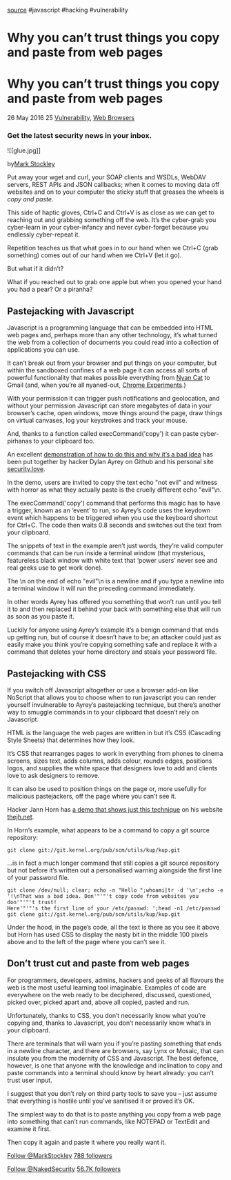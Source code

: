 [source](https://nakedsecurity.sophos.com/2016/05/26/why-you-cant-trust-things-you-cut-and-paste-from-web-pages/)
#javascript #hacking #vulnerability
# Why you can’t trust things you copy and paste from web pages


# Why you can’t trust things you copy and paste from web pages

26 May 2016
		25
		[Vulnerability](https://nakedsecurity.sophos.com/category/security-threats/vulnerability/), [Web Browsers](https://nakedsecurity.sophos.com/category/technologies/web-browsers/)

### Get the latest security news in your inbox.

![[glue.jpg]]

by[Mark Stockley](https://nakedsecurity.sophos.com/author/mark-stockley/)


Put away your wget and curl, your SOAP clients and WSDLs, WebDAV servers, REST APIs and JSON callbacks; when it comes to moving data off websites and on to your computer the sticky stuff that greases the wheels is _copy and paste_.

This side of haptic gloves, Ctrl+C and Ctrl+V is as close as we can get to reaching out and grabbing something off the web. It’s the cyber-grab you cyber-learn in your cyber-infancy and never cyber-forget because you endlessly cyber-repeat it.

Repetition teaches us that what goes in to our hand when we Ctrl+C (grab something) comes out of our hand when we Ctrl+V (let it go).

But what if it didn’t?

What if you reached out to grab one apple but when you opened your hand you had a pear? Or a piranha?

## Pastejacking with Javascript

Javascript is a programming language that can be embedded into HTML web pages and, perhaps more than any other technology, it’s what turned the web from a collection of documents you could read into a collection of applications you can use.

It can’t break out from your browser and put things on your computer, but within the sandboxed confines of a web page it can access all sorts of powerful functionality that makes possible everything from [Nyan Cat](http://www.nyan.cat/) to Gmail (and, when you’re all nyaned-out, [Chrome Experiments](https://www.chromeexperiments.com/).)

With your permission it can trigger push notifications and geolocation, and without your permission Javascript can store megabytes of data in your browser’s cache, open windows, move things around the page, draw things on virtual canvases, log your keystrokes and track your mouse.

And, thanks to a function called execCommand('copy') it can paste cyber-pirhanas to your clipboard too.

An excellent [demonstration of how to do this and why it’s a bad idea](https://github.com/dxa4481/Pastejacking) has been put together by hacker Dylan Ayrey on Github and his personal site [security.love](https://security.love/).

In the demo, users are invited to copy the text echo "not evil" and witness with horror as what they actually paste is the cruelly different echo "evil"\\n.

The execCommand('copy') command that performs this magic has to have a trigger, known as an ‘event’ to run, so Ayrey’s code uses the keydown event which happens to be triggered when you use the keyboard shortcut for Ctrl+C. The code then waits 0.8 seconds and switches out the text from your clipboard.

The snippets of text in the example aren’t just words, they’re valid computer commands that can be run inside a terminal window (that mysterious, featureless black window with white text that ‘power users’ never see and real geeks use to get work done).

The \\n on the end of echo "evil"\\n is a newline and if you type a newline into a terminal window it will run the preceding command immediately.

In other words Ayrey has offered you something that won’t run until you tell it to and then replaced it behind your back with something else that will run as soon as you paste it.

Luckily for anyone using Ayrey’s example it’s a benign command that ends up getting run, but of course it doesn’t have to be; an attacker could just as easily make you think you’re copying something safe and replace it with a command that deletes your home directory and steals your password file.

## Pastejacking with CSS

If you switch off Javascript altogether or use a browser add-on like NoScript that allows you to choose when to run javascript you can render yourself invulnerable to Ayrey’s pastejacking technique, but there’s another way to smuggle commands in to your clipboard that doesn’t rely on Javascript.

HTML is the language the web pages are written in but it’s CSS (Cascading Style Sheets) that determines how they look.

It’s CSS that rearranges pages to work in everything from phones to cinema screens, sizes text, adds columns, adds colour, rounds edges, positions logos, and supplies the white space that designers love to add and clients love to ask designers to remove.

It can also be used to position things on the page or, more usefully for malicious pastejackers, off the page where you can’t see it.

Hacker Jann Horn has [a demo that shows just this technique](http://thejh.net/misc/website-terminal-copy-paste) on his website [thejh.net](http://thejh.net/).

In Horn’s example, what appears to be a command to copy a git source repository:

```
git clone git://git.kernel.org/pub/scm/utils/kup/kup.git
```
…is in fact a much longer command that still copies a git source repository but not before it’s written out a personalised warning alongside the first line of your password file.

```
git clone /dev/null; clear; echo -n "Hello ";whoami|tr -d '\n';echo -e '!\nThat was a bad idea. Don'"'"'t copy code from websites you don'"'"'t trust!
Here'"'"'s the first line of your /etc/passwd: ';head -n1 /etc/passwd
git clone git://git.kernel.org/pub/scm/utils/kup/kup.git
```
Under the hood, in the page’s code, all the text is there as you see it above but Horn has used CSS to display the nasty bit in the middle 100 pixels above and to the left of the page where you can’t see it.

## Don’t trust cut and paste from web pages

For programmers, developers, admins, hackers and geeks of all flavours the web is the most useful learning tool imaginable. Examples of code are everywhere on the web ready to be deciphered, discussed, questioned, picked over, picked apart and, above all copied, pasted and run.

Unfortunately, thanks to CSS, you don’t necessarily know what you’re copying and, thanks to Javascript, you don’t necessarily know what’s in your clipboard.

There are terminals that will warn you if you’re pasting something that ends in a newline character, and there are browsers, say Lynx or Mosaic, that can insulate you from the modernity of CSS and Javascript. The best defence, however, is one that anyone with the knowledge and inclination to copy and paste commands into a terminal should know by heart already: you can’t trust user input.

I suggest that you don’t rely on third party tools to save you – just assume that everything is hostile until you’ve sanitised it or proved it’s OK.

The simplest way to do that is to paste anything you copy from a web page into something that can’t run commands, like NOTEPAD or TextEdit and examine it first.

Then copy it again and paste it where you really want it.

[Follow @MarkStockley](https://twitter.com/intent/follow?original_referer=https%3A%2F%2Fnakedsecurity.sophos.com%2F2016%2F05%2F26%2Fwhy-you-cant-trust-things-you-cut-and-paste-from-web-pages%2F&ref_src=twsrc%5Etfw&region=follow_link&screen_name=MarkStockley&tw_p=followbutton)
		[788 followers](https://twitter.com/intent/user?original_referer=https%3A%2F%2Fnakedsecurity.sophos.com%2F2016%2F05%2F26%2Fwhy-you-cant-trust-things-you-cut-and-paste-from-web-pages%2F&ref_src=twsrc%5Etfw&region=count_link&screen_name=MarkStockley&tw_p=followbutton)

[Follow @NakedSecurity](https://twitter.com/intent/follow?original_referer=https%3A%2F%2Fnakedsecurity.sophos.com%2F2016%2F05%2F26%2Fwhy-you-cant-trust-things-you-cut-and-paste-from-web-pages%2F&ref_src=twsrc%5Etfw&region=follow_link&screen_name=NakedSecurity&tw_p=followbutton)
		[56.7K followers](https://twitter.com/intent/user?original_referer=https%3A%2F%2Fnakedsecurity.sophos.com%2F2016%2F05%2F26%2Fwhy-you-cant-trust-things-you-cut-and-paste-from-web-pages%2F&ref_src=twsrc%5Etfw&region=count_link&screen_name=NakedSecurity&tw_p=followbutton)

